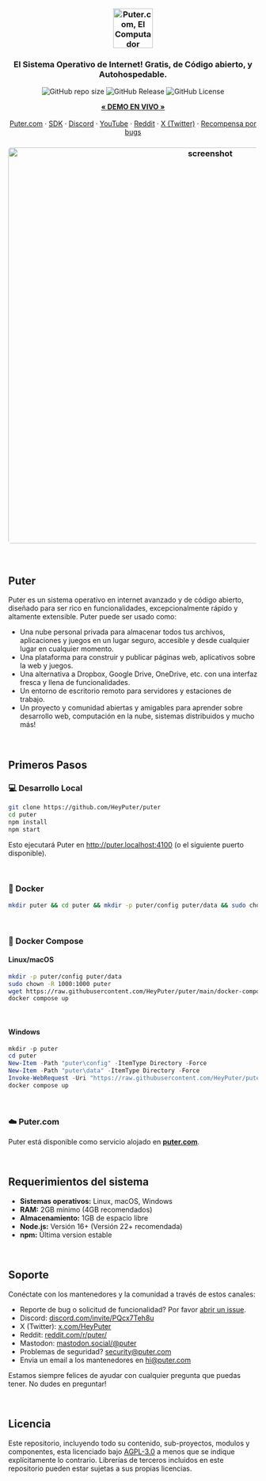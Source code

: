 <h3 align="center"><img width="80" alt="Puter.com, El Computador Personal en Nube: Todos tus archivos, apps y juegos en un solo lugar accesible desde cualquier lugar en cualquier momento" src="https://assets.puter.site/puter-logo.png"></h3>

<h3 align="center">El Sistema Operativo de Internet! Gratis, de Código abierto, y Autohospedable.</h3>

<p align="center">
    <img alt="GitHub repo size" src="https://img.shields.io/github/repo-size/HeyPuter/puter"> <img alt="GitHub Release" src="https://img.shields.io/github/v/release/HeyPuter/puter?label=latest%20version"> <img alt="GitHub License" src="https://img.shields.io/github/license/HeyPuter/puter">
</p>
<p align="center">
    <a href="https://puter.com/"><strong>« DEMO EN VIVO »</strong></a>
    <br />
    <br />
    <a href="https://puter.com">Puter.com</a>
    ·
    <a href="https://docs.puter.com" target="_blank">SDK</a>
    ·
    <a href="https://discord.com/invite/PQcx7Teh8u">Discord</a>
    ·
    <a href="https://www.youtube.com/@EricsPuterVideos">YouTube</a>
    ·
    <a href="https://reddit.com/r/puter">Reddit</a>
    ·
    <a href="https://twitter.com/HeyPuter">X (Twitter)</a>
    ·
    <a href="https://hackerone.com/puter_h1b">Recompensa por bugs</a>
</p>

<h3 align="center"><img width="800" style="border-radius:5px;" alt="screenshot" src="https://assets.puter.site/puter.com-screenshot-3.webp"></h3>

<br/>

## Puter

Puter es un sistema operativo en internet avanzado y de código abierto, diseñado para ser rico en funcionalidades, excepcionalmente rápido y altamente extensible. Puter puede ser usado como:

- Una nube personal privada para almacenar todos tus archivos, aplicaciones y juegos en un lugar seguro, accesible y desde cualquier lugar en cualquier momento.
- Una plataforma para construir y publicar páginas web, aplicativos sobre la web y juegos.
- Una alternativa a Dropbox, Google Drive, OneDrive, etc. con una interfaz fresca y llena de funcionalidades.
- Un entorno de escritorio remoto para servidores y estaciones de trabajo.
- Un proyecto y comunidad abiertas y amigables para aprender sobre desarrollo web, computación en la nube, sistemas distribuidos y mucho más!

<br/>

## Primeros Pasos


### 💻 Desarrollo Local

```bash
git clone https://github.com/HeyPuter/puter
cd puter
npm install
npm start
```

Esto ejecutará Puter en http://puter.localhost:4100 (o el siguiente puerto disponible).

<br/>

### 🐳 Docker


```bash
mkdir puter && cd puter && mkdir -p puter/config puter/data && sudo chown -R 1000:1000 puter && docker run --rm -p 4100:4100 -v `pwd`/puter/config:/etc/puter -v `pwd`/puter/data:/var/puter  ghcr.io/heyputer/puter
```

<br/>


### 🐙 Docker Compose


#### Linux/macOS
```bash
mkdir -p puter/config puter/data
sudo chown -R 1000:1000 puter
wget https://raw.githubusercontent.com/HeyPuter/puter/main/docker-compose.yml
docker compose up
```
<br/>

#### Windows


```powershell
mkdir -p puter
cd puter
New-Item -Path "puter\config" -ItemType Directory -Force
New-Item -Path "puter\data" -ItemType Directory -Force
Invoke-WebRequest -Uri "https://raw.githubusercontent.com/HeyPuter/puter/main/docker-compose.yml" -OutFile "docker-compose.yml"
docker compose up
```
<br/>

### ☁️ Puter.com

Puter está disponible como servicio alojado en [**puter.com**](https://puter.com).

<br/>

## Requerimientos del sistema

- **Sistemas operativos:** Linux, macOS, Windows
- **RAM:** 2GB mínimo (4GB recomendados)
- **Almacenamiento:** 1GB de espacio libre
- **Node.js:** Versión 16+ (Versión 22+ recomendada)
- **npm:** Última version estable

<br/>

## Soporte

Conéctate con los mantenedores y la comunidad a través de estos canales:

- Reporte de bug o solicitud de funcionalidad? Por favor [abrir un issue](https://github.com/HeyPuter/puter/issues/new/choose).
- Discord: [discord.com/invite/PQcx7Teh8u](https://discord.com/invite/PQcx7Teh8u)
- X (Twitter): [x.com/HeyPuter](https://x.com/HeyPuter)
- Reddit: [reddit.com/r/puter/](https://www.reddit.com/r/puter/)
- Mastodon: [mastodon.social/@puter](https://mastodon.social/@puter)
- Problemas de seguridad? [security@puter.com](mailto:security@puter.com)
- Envia un email a los mantenedores en [hi@puter.com](mailto:hi@puter.com)

Estamos siempre felices de ayudar con cualquier pregunta que puedas tener. No dudes en preguntar!

<br/>


##  Licencia

Este repositorio, incluyendo todo su contenido, sub-proyectos, modulos y componentes, esta licenciado bajo [AGPL-3.0](https://github.com/HeyPuter/puter/blob/main/LICENSE.txt) a menos que se indique explícitamente lo contrario. Librerías de terceros incluidos en este repositorio pueden estar sujetas a sus propias licencias.

<br/>
